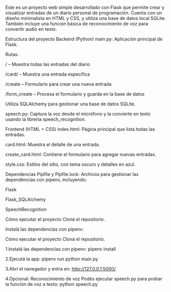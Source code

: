 Este es un proyecto web simple desarrollado con Flask que permite crear y visualizar entradas de un diario personal de programación. Cuenta con un diseño minimalista en HTML y CSS, y utiliza una base de datos local SQLite. También incluye una función básica de reconocimiento de voz para convertir audio en texto.

Estructura del proyecto
Backend (Python)
main.py: Aplicación principal de Flask.

Rutas:

/ – Muestra todas las entradas del diario

/card/<id> – Muestra una entrada específica

/create – Formulario para crear una nueva entrada

/form_create – Procesa el formulario y guarda en la base de datos

Utiliza SQLAlchemy para gestionar una base de datos SQLite.

speech.py: Captura la voz desde el micrófono y la convierte en texto usando la librería speech_recognition.

Frontend (HTML + CSS)
index.html: Página principal que lista todas las entradas.

card.html: Muestra el detalle de una entrada.

create_card.html: Contiene el formulario para agregar nuevas entradas.

style.css: Estilos del sitio, con tema oscuro y detalles en azul.

Dependencias
Pipfile y Pipfile.lock: Archivos para gestionar las dependencias con pipenv, incluyendo:

Flask

Flask_SQLAlchemy

SpeechRecognition

Cómo ejecutar el proyecto
Cloná el repositorio.

Instalá las dependencias con pipenv:

Cómo ejecutar el proyecto
Cloná el repositorio.

1.Instalá las dependencias con pipenv:
 pipenv install
   
2.Ejecutá la app:
pipenv run python main.py

3.Abrí el navegador y entra en:
http://127.0.0.1:5000/

4.Opcional: Reconocimiento de voz
Podés ejecutar speech.py para probar la función de voz a texto:
python speech.py
